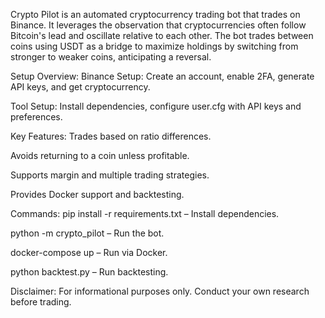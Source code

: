 Crypto Pilot is an automated cryptocurrency trading bot that trades on Binance. It leverages the observation that cryptocurrencies often follow Bitcoin's lead and oscillate relative to each other. The bot trades between coins using USDT as a bridge to maximize holdings by switching from stronger to weaker coins, anticipating a reversal.

Setup Overview:
Binance Setup: Create an account, enable 2FA, generate API keys, and get cryptocurrency.

Tool Setup: Install dependencies, configure user.cfg with API keys and preferences.

Key Features:
Trades based on ratio differences.

Avoids returning to a coin unless profitable.

Supports margin and multiple trading strategies.

Provides Docker support and backtesting.

Commands:
pip install -r requirements.txt – Install dependencies.

python -m crypto_pilot – Run the bot.

docker-compose up – Run via Docker.

python backtest.py – Run backtesting.

Disclaimer: For informational purposes only. Conduct your own research before trading.
